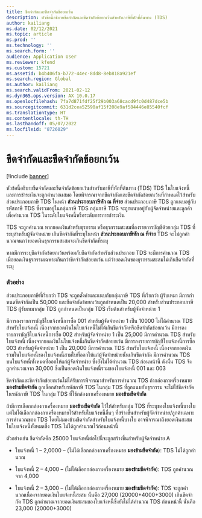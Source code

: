 ```yaml
---
title: ขีดจํากัดและขีดจํากัดข้อยกเว้น
description: หัวข้อนี้อธิบายขีดจํากัดและขีดจํากัดข้อยกเว้นสำหรับภาษีที่หักที่ต้นทาง (TDS)
author: kailiang
ms.date: 02/12/2021
ms.topic: article
ms.prod: ''
ms.technology: ''
ms.search.form: ''
audience: Application User
ms.reviewer: kfend
ms.custom: 15721
ms.assetid: b4b406fa-b772-44ec-8dd8-8eb818a921ef
ms.search.region: Global
ms.author: kailiang
ms.search.validFrom: 2021-02-12
ms.dyn365.ops.version: AX 10.0.17
ms.openlocfilehash: 7fa7d871fdf25f29b003a68cacd9fc0d487dce5b
ms.sourcegitcommit: 631d2cea52590af15f208e9af584446e85540fcf
ms.translationtype: HT
ms.contentlocale: th-TH
ms.lasthandoff: 05/07/2022
ms.locfileid: "8726029"
---
```

# <a name="threshold-limit-and-exception-threshold-limit"></a>ขีดจํากัดและขีดจํากัดข้อยกเว้น

[!include [banner](../includes/banner.md)]

หัวข้อนี้อธิบายขีดจํากัดและขีดจํากัดข้อยกเว้นสำหรับภาษีที่หักที่ต้นทาง (TDS) TDS ในใบแจ้งหนี้และการชำระเงินจะถูกคํานวณเสมอ โดยพิจารณาจากขีดจํากัดและขีดจํากัดข้อยกเว้นที่กําหนดไว้สำหรับส่วนประกอบภาษี TDS ในหน้า **ส่วนประกอบภาษีหัก ณ ที่จ่าย** ส่วนประกอบภาษี TDS ถูกแนบอยู่กับรหัสภาษี TDS ซึ่งรวมอยู่ในกลุ่มภาษี TDS กลุ่มภาษี TDS จะถูกแนบอยู่กับผู้จัดจำหน่ายและลูกค้าเพื่อคํานวณ TDS ในระดับใบแจ้งหนี้หรือระดับการการชำระเงิน

TDS จะถูกคํานวณ หากยอดเงินสำหรับธุรกรรม หรือธุรกรรมสะสมที่ลงรายการบัญชีด้วยกลุ่ม TDS ที่ระบุสำหรับผู้จัดจำหน่าย เกินขีดจํากัดที่ระบุในหน้า **ส่วนประกอบภาษีหัก ณ ที่จ่าย** TDS จะไม่ถูกคํานวณจนกว่ายอดเงินธุรกรรมสะสมจะเกินขีดจํากัดที่ระบุ

หากมีการระบุขีดจํากัดข้อยกเว้นพร้อมกับขีดจํากัดสำหรับส่วนประกอบ TDS จะมีการคํานวณ TDS เมื่อยอดเงินธุรกรรมเฉพาะเกินกว่าขีดจํากัดข้อยกเว้น แม้ว่ายอดเงินของธุรกรรมสะสมไม่เกินขีดจํากัดที่ระบุ

### <a name="example"></a>ตัวอย่าง
ส่วนประกอบภาษีที่เรียกว่า TDS จะถูกตั้งค่าและแนบกับกลุ่มภาษี TDS ที่เรียกว่า ผู้รับเหมา มีการกําหนดขีดจำกัดเป็น 50,000 และขีดจำกัดข้อยกเว้นถูกกําหนดเป็น 20,000 สำหรับส่วนประกอบภาษี TDS ผู้รับเหมากลุ่ม TDS ถูกกําหนดเป็นกลุ่ม TDS เริ่มต้นสำหรับผู้จัดจำหน่าย 1

มีการลงรายการบัญชีใบแจ้งหนี้การซื้อ 001 สำหรับผู้จัดจำหน่าย 1 เป็น 10000 ไม่ได้คํานวณ TDS สำหรับใบแจ้งหนี้ เนื่องจากยอดเงินในใบแจ้งหนี้ไม่ได้เกินขีดจํากัดหรือขีดจํากัดข้อยกเว้น มีการลงรายการบัญชีใบแจ้งหนี้การซื้อ 002 สำหรับผู้จัดจำหน่าย 1 เป็น 25,000 มีการคํานวณ TDS สำหรับใบแจ้งหนี้ เนื่องจากยอดเงินในใบแจ้งหนี้เกินขีดจํากัดข้อยกเว้น มีการลงรายการบัญชีใบแจ้งหนี้การซื้อ 003 สำหรับผู้จัดจำหน่าย 1 เป็น 20,000 มีการคํานวณ TDS สำหรับใบแจ้งหนี้ เนื่องจากยอดเงินรวมในใบแจ้งหนี้ของใบแจ้งหนี้สามใบที่ออกให้แก่ผู้จัดจำหน่ายนั้นเกินขีดจํากัด มีการคํานวณ TDS บนใบแจ้งหนี้ทั้งหมดที่ออกให้แก่ผู้จัดจำหน่าย ซึ่งยังไม่ได้คํานวณ TDS ก่อนหน้านี้ ดังนั้น TDS จึงถูกคํานวณจาก 30,000 ซึ่งเป็นยอดเงินใบแจ้งหนี้รวมของใบแจ้งหนี้ 001 และ 003

ขีดจํากัดและขีดจํากัดข้อยกเว้นไม่ได้รับการพิจารณาสำหรับการคำนวณ TDS ถ้ากล่องกาเครื่องหมาย **มองข้ามขีดจํากัด** ถูกเลือกสำหรับรหัสภาษี TDS ในกลุ่ม TDS ที่ถูกแนบกับธุรกรรม จะไม่ใช้ขีดจํากัดในรหัสภาษี TDS ในกลุ่ม TDS ที่ใช้กล่องกาเครื่องหมาย **มองข้ามขีดจํากัด**

ถ้ามีการเลือกกล่องกาเครื่องหมาย **มองข้ามขีดจํากัด** ไว้ให้สำหรับกลุ่ม TDS ที่ระบุของใบแจ้งหนี้บางใบ แต่ไม่ได้เลือกกล่องกาเครื่องหมายไว้สำหรับใบแจ้งหนี้อื่นๆ ที่สร้างขึ้นสำหรับผู้จัดจำหน่าย/ลูกค้าเฉพาะ การคํานวณของ TDS โดยไม่มองข้ามขีดจํากัดสำหรับใบแจ้งหนี้บางใบ อาจพิจารณาถึงยอดเงินสะสมในใบแจ้งหนี้ทั้งหมดซึ่ง TDS ไม่ได้ถูกคํานวณไว้ก่อนหน้านี้

ตัวอย่างเช่น ขีดจํากัดคือ 25000 ใบแจ้งหนี้ต่อไปนี้จะถูกสร้างขึ้นสำหรับผู้จัดจำหน่าย A

- ใบแจ้งหนี้ 1 – 2,0000 – (ไม่ได้เลือกกล่องกาเครื่องหมาย **มองข้ามขีดจํากัด**): TDS ไม่ได้ถูกคํานวณ

- ใบแจ้งหนี้ 2 – 4,000 – (ไม่ได้เลือกกล่องกาเครื่องหมาย **มองข้ามขีดจํากัด**): TDS ถูกคํานวณจาก 4,000

- ใบแจ้งหนี้ 2 – 3,000 – (ไม่ได้เลือกกล่องกาเครื่องหมาย **มองข้ามขีดจํากัด**): TDS จะถูกคํานวณเนื่องจากยอดเงินใบแจ้งหนี้สะสม นั่นคือ 27,000 (20000+4000+3000) เกินขีดจํากัด TDS ถูกคํานวณจากยอดเงินสะสมของใบแจ้งหนี้ซึ่งยังไม่ได้คํานวณ TDS ก่อนหน้านี้ นั่นคือ 23,000 (20000+3000)
